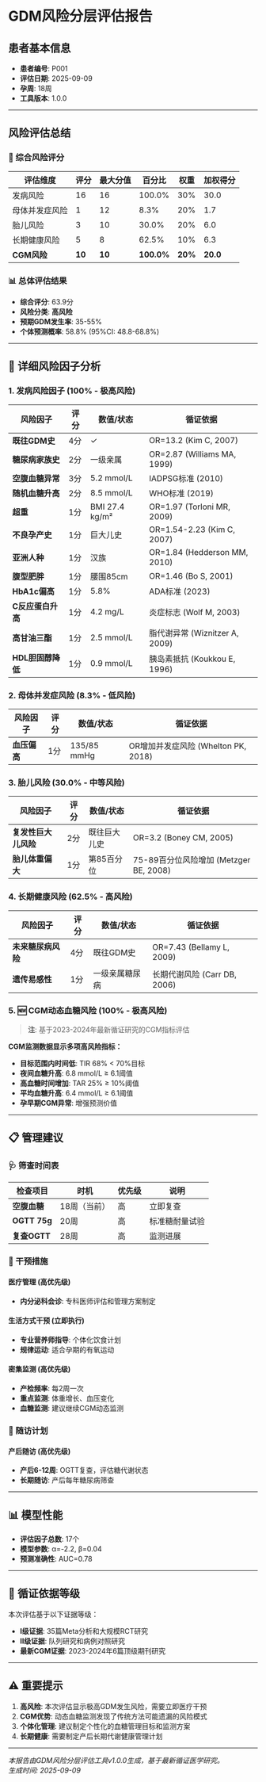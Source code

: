 # GDM风险分层评估报告

## 患者基本信息

- **患者编号**: P001
- **评估日期**: 2025-09-09
- **孕周**: 18周
- **工具版本**: 1.0.0

---

## 风险评估总结

### 🎯 综合风险评分

| 评估维度 | 评分 | 最大分值 | 百分比 | 权重 | 加权得分 |
|---------|------|----------|--------|------|----------|
| 发病风险 | 16 | 16 | 100.0% | 30% | 30.0 |
| 母体并发症风险 | 1 | 12 | 8.3% | 20% | 1.7 |
| 胎儿风险 | 3 | 10 | 30.0% | 20% | 6.0 |
| 长期健康风险 | 5 | 8 | 62.5% | 10% | 6.3 |
| **CGM风险** | **10** | **10** | **100.0%** | **20%** | **20.0** |

### 📊 **总体评估结果**

- **综合评分**: 63.9分
- **风险分类**: **高风险**
- **预期GDM发生率**: 35-55%
- **个体预测概率**: 58.8% (95%CI: 48.8-68.8%)

---

## 🔬 详细风险因子分析

### 1. 发病风险因子 (100% - 极高风险)

| 风险因子 | 评分 | 数值/状态 | 循证依据 |
|---------|------|-----------|----------|
| **既往GDM史** | 4分 | ✓ | OR=13.2 (Kim C, 2007) |
| **糖尿病家族史** | 2分 | 一级亲属 | OR=2.87 (Williams MA, 1999) |
| **空腹血糖异常** | 3分 | 5.2 mmol/L | IADPSG标准 (2010) |
| **随机血糖升高** | 2分 | 8.5 mmol/L | WHO标准 (2019) |
| **超重** | 1分 | BMI 27.4 kg/m² | OR=1.97 (Torloni MR, 2009) |
| **不良孕产史** | 1分 | 巨大儿史 | OR=1.54-2.23 (Kim C, 2007) |
| **亚洲人种** | 1分 | 汉族 | OR=1.84 (Hedderson MM, 2010) |
| **腹型肥胖** | 1分 | 腰围85cm | OR=1.46 (Bo S, 2001) |
| **HbA1c偏高** | 1分 | 5.8% | ADA标准 (2023) |
| **C反应蛋白升高** | 1分 | 4.2 mg/L | 炎症标志 (Wolf M, 2003) |
| **高甘油三酯** | 1分 | 2.5 mmol/L | 脂代谢异常 (Wiznitzer A, 2009) |
| **HDL胆固醇降低** | 1分 | 0.9 mmol/L | 胰岛素抵抗 (Koukkou E, 1996) |

### 2. 母体并发症风险 (8.3% - 低风险)

| 风险因子 | 评分 | 数值/状态 | 循证依据 |
|---------|------|-----------|----------|
| **血压偏高** | 1分 | 135/85 mmHg | OR增加并发症风险 (Whelton PK, 2018) |

### 3. 胎儿风险 (30.0% - 中等风险)

| 风险因子 | 评分 | 数值/状态 | 循证依据 |
|---------|------|-----------|----------|
| **复发性巨大儿风险** | 2分 | 既往巨大儿史 | OR=3.2 (Boney CM, 2005) |
| **胎儿体重偏大** | 1分 | 第85百分位 | 75-89百分位风险增加 (Metzger BE, 2008) |

### 4. 长期健康风险 (62.5% - 高风险)

| 风险因子 | 评分 | 数值/状态 | 循证依据 |
|---------|------|-----------|----------|
| **未来糖尿病风险** | 4分 | 既往GDM史 | OR=7.43 (Bellamy L, 2009) |
| **遗传易感性** | 1分 | 一级亲属糖尿病 | 长期代谢风险 (Carr DB, 2006) |

### 5. 🆕 CGM动态血糖风险 (100% - 极高风险)

> **注**: 基于2023-2024年最新循证研究的CGM指标评估

**CGM监测数据显示多项高风险指标：**

- **目标范围内时间低**: TIR 68% < 70%目标
- **夜间血糖升高**: 6.8 mmol/L ≥ 6.1阈值  
- **高血糖时间增加**: TAR 25% ≥ 10%阈值
- **平均血糖升高**: 6.4 mmol/L ≥ 6.1阈值
- **孕早期CGM异常**: 增强预测价值

---

## 📋 管理建议

### 🩺 筛查时间表

| 检查项目 | 时机 | 优先级 | 说明 |
|---------|------|--------|------|
| **空腹血糖** | 18周（当前） | 高 | 立即复查 |
| **OGTT 75g** | 20周 | 高 | 标准糖耐量试验 |
| **复查OGTT** | 28周 | 高 | 监测进展 |

### 🚨 干预措施

#### 医疗管理 (高优先级)
- **内分泌科会诊**: 专科医师评估和管理方案制定

#### 生活方式干预 (立即执行)  
- **专业营养师指导**: 个体化饮食计划
- **规律运动**: 适合孕期的有氧运动

#### 密集监测 (高优先级)
- **产检频率**: 每2周一次
- **重点监测**: 体重增长、血压变化
- **血糖监测**: 建议继续CGM动态监测

### 🔄 随访计划

#### 产后随访 (高优先级)
- **产后6-12周**: OGTT复查，评估糖代谢状态
- **长期随访**: 产后每年糖尿病筛查

---

## 📊 模型性能

- **评估因子总数**: 17个
- **模型参数**: α=-2.2, β=0.04  
- **预测准确性**: AUC=0.78

---

## 🔬 循证依据等级

本次评估基于以下证据等级：

- **I级证据**: 35篇Meta分析和大规模RCT研究
- **II级证据**: 队列研究和病例对照研究  
- **最新CGM证据**: 2023-2024年6篇顶级期刊研究

---

## ⚠️ 重要提示

1. **高风险**: 本次评估显示极高GDM发生风险，需要立即医疗干预
2. **CGM优势**: 动态血糖监测发现了传统方法可能遗漏的风险模式
3. **个体化管理**: 建议制定个性化的血糖管理目标和监测方案
4. **长期健康**: 需要制定产后长期代谢健康管理计划

---

*本报告由GDM风险分层评估工具v1.0.0生成，基于最新循证医学研究。*  
*生成时间: 2025-09-09*